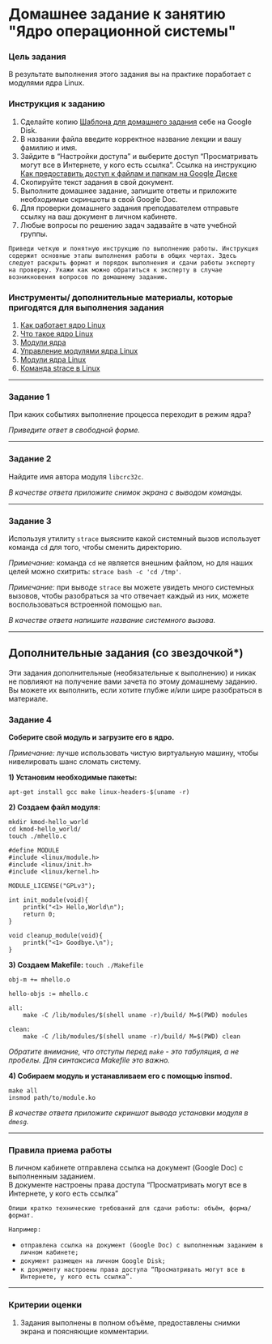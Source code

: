 # Домашнее задание к занятию "Ядро операционной системы"

### Цель задания

В результате выполнения этого задания вы на практике поработает с модулями ядра Linux.



### Инструкция к заданию

1. Сделайте копию [Шаблона для домашнего задания](https://docs.google.com/document/d/1youKpKm_JrC0UzDyUslIZW2E2bIv5OVlm_TQDvH5Pvs/edit) себе на Google Disk.
2. В названии файла введите корректное название лекции и вашу фамилию и имя.
3. Зайдите в “Настройки доступа” и выберите доступ “Просматривать могут все в Интернете, у кого есть ссылка”.
   Ссылка на инструкцию [Как предоставить доступ к файлам и папкам на Google Диске](https://support.google.com/docs/answer/2494822?hl=ru&co=GENIE.Platform%3DDesktop)
4. Скопируйте текст задания в свой документ.
5. Выполните домашнее задание, запишите ответы и приложите необходимые скриншоты в свой Google Doc.
6. Для проверки домашнего задания преподавателем отправьте ссылку на ваш документ в личном кабинете.
7. Любые вопросы по решению задач задавайте в чате учебной группы.

`Приведи четкую и понятную инструкцию по выполнению работы. Инструкция содержит основные этапы выполнения работы в общих чертах. Здесь следует раскрыть формат и порядок выполнения и сдачи работы эксперту на проверку. Укажи как можно обратиться к эксперту в случае возникновения вопросов по домашнему заданию.`



### Инструменты/ дополнительные материалы, которые пригодятся для выполнения задания

1. [Как работает ядро Linux ](https://linuxthebest.net/kak-rabotaet-yadro-linux-ob%D1%8Ayasnenye-anatomyy-yadra-linux/)
2. [Что такое ядро Linux](https://losst.pro/chto-takoe-yadro-linux)
3. [Модули ядра](https://help.ubuntu.ru/wiki/%D0%BC%D0%BE%D0%B4%D1%83%D0%BB%D0%B8_%D1%8F%D0%B4%D1%80%D0%B0)
4. [Управление модулями ядра Linux](https://andreyex.ru/linux/upravlenie-modulyami-yadra-linux/)
5. [Модули ядра Linux](https://hackware.ru/?p=12514)
6. [Команда strace в Linux](https://losst.pro/komanda-strace-v-linux)

---

### Задание 1

При каких событиях выполнение процесса переходит в режим ядра?

*Приведите ответ в свободной форме.*

---

### Задание 2

Найдите имя автора модуля `libcrc32c`.

*В качестве ответа приложите снимок экрана с выводом команды.*

---

### Задание 3

Используя утилиту `strace` выясните какой системный вызов использует команда `cd` для того, чтобы сменить директорию.

*Примечание:* команда `cd` не является внешним файлом, но для наших целей можно схитрить: `strace bash -c 'cd /tmp'`.

*Примечание:* при выводе `strace` вы можете увидеть много системных вызовов, чтобы разобраться за что отвечает каждый из них, можете воспользоваться встроенной помощью `man`.

*В качестве ответа напишите название системного вызова.*

---

## Дополнительные задания (со звездочкой*)

Эти задания дополнительные (необязательные к выполнению) и никак не повлияют на получение вами зачета по этому домашнему заданию. Вы можете их выполнить, если хотите глубже и/или шире разобраться в материале.

### Задание 4

**Соберите свой модуль и загрузите его в ядро.**

*Примечание:* лучше использовать чистую виртуальную машину, чтобы нивелировать шанс сломать систему.

**1) Установим необходимые пакеты:**

`apt-get install gcc make linux-headers-$(uname -r)`

**2) Создаем файл модуля:**

```
mkdir kmod-hello_world
cd kmod-hello_world/
touch ./mhello.c
```

```
#define MODULE
#include <linux/module.h>
#include <linux/init.h>
#include <linux/kernel.h>

MODULE_LICENSE("GPLv3");

int init_module(void){
    printk("<1> Hello,World\n");
    return 0;
}

void cleanup_module(void){
    printk("<1> Goodbye.\n");
}
```

**3) Создаем Makefile:**
`touch ./Makefile`

```
obj-m += mhello.o

hello-objs := mhello.c

all:
	make -C /lib/modules/$(shell uname -r)/build/ M=$(PWD) modules

clean:
	make -C /lib/modules/$(shell uname -r)/build/ M=$(PWD) clean
```

_Обратите внимание, что отступы перед `make` - это табуляция, а не пробелы. Для синтаксиса Makefile это важно._

**4) Собираем модуль и устанавливаем его с помощью insmod.**

```
make all
insmod path/to/module.ko
```

*В качестве ответа приложите скриншот вывода установки модуля в `dmesg`.*

-----

### Правила приема работы

В личном кабинете отправлена ссылка на документ (Google Doc) с выполненным заданием.  
В документе настроены права доступа “Просматривать могут все в Интернете, у кого есть ссылка”

`Опиши кратко технические требований для сдачи работы: объём, форма/формат.` 

`Например:`

- `отправлена ссылка на документ (Google Doc) с выполненным заданием в личном кабинете;`
- `документ размещен на личном Google Disk;`
- `к документу настроены права доступа “Просматривать могут все в Интернете, у кого есть ссылка”.`

------

### Критерии оценки

1. Задания выполнены в полном объёме, предоставлены снимки экрана и поясняющие комментарии.
